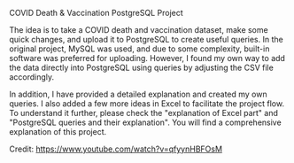 COVID Death & Vaccination PostgreSQL Project

The idea is to take a COVID death and vaccination dataset, make some quick changes, and upload it to PostgreSQL to create useful queries. In the original project, MySQL was used, and due to some complexity, built-in software was preferred for uploading. However, I found my own way to add the data directly into PostgreSQL using queries by adjusting the CSV file accordingly.

In addition, I have provided a detailed explanation and created my own queries. I also added a few more ideas in Excel to facilitate the project flow. To understand it further, please check the "explanation of Excel part" and "PostgreSQL queries and their explanation". You will find a comprehensive explanation of this project.

Credit: https://www.youtube.com/watch?v=qfyynHBFOsM
